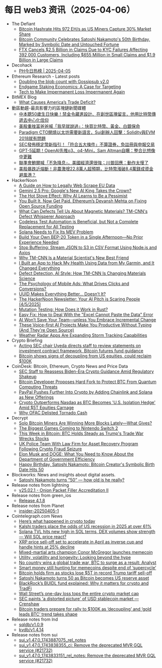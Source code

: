 # 每日 web3 资讯（2025-04-06）

- The Defiant
  - [Bitcoin Hashrate Hits 972 EH/s as US Miners Capture 30% Market Share](https://thedefiant.io/news/blockchains/bitcoin-hashrate-hits-972-eh-s-us-miners-capture-30-market-share-3a15032d)
  - [Bitcoin Community Celebrates Satoshi Nakamoto's 50th Birthday, Marked by Symbolic Date and Untouched Fortune](https://thedefiant.io/news/blockchains/bitcoin-community-celebrates-satoshi-nakamoto-s-50th-birthday-marked-symbolic-66166408)
  - [FTX Cancels $2.5 Billion in Claims Due to KYC Failures Affecting 392,000 Customers, Including $655 Million in Small Claims and $1.9 Billion in Large Claims](https://thedefiant.io/news/cefi/ftx-cancels-2-5-billion-claims-due-to-kyc-failures-affecting-392000-customers-1-31f7c43b)
- Decohack
  - [PH今日热榜 | 2025-04-05](https://decohack.com/producthunt-daily-2025-04-05/)
- Ethereum Research - Latest posts
  - [Doubling the blob count with Gossipsub v2.0](https://ethresear.ch/t/doubling-the-blob-count-with-gossipsub-v2-0/21893#post_12)
  - [Endgame Staking Economics: A Case for Targeting](https://ethresear.ch/t/endgame-staking-economics-a-case-for-targeting/18751?page=2#post_38)
  - [Tech to Make Impermanent Loss Impermanent Again](https://ethresear.ch/t/tech-to-make-impermanent-loss-impermanent-again/22082#post_5)
- BitMEX Blog
  - [What Causes America’s Trade Deficit?](https://blog.bitmex.com/what-causes-americas-trade-deficit/)
- 動區動趨-最具影響力的區塊鏈新聞媒體
  - [中本聰50歲生日快樂！禁金令藏進設計、在創世區塊留言，他用比特幣傳遞去中心化信仰](https://www.blocktempo.com/happy-50th-birthday-satoshi-nakamotohe-embedded-a-belief-in-decentralization-through-bitcoin/)
  - [美股重挫富爸爸喊「我早就說過」：快買比特幣、黃金、白銀保命](https://www.blocktempo.com/u-s-stocks-tumble-rich-dad-says-i-told-you-so-buy-bitcoin-gold-and-silver-to-survive/)
  - [Paradigm CTO開燒以太坊需要新語言，Sui創辦人回擊：Solidity與EVM 2018就有問題](https://www.blocktempo.com/paradiam-cto-sparks-debate-on-ethereum-needing-a-new-language/)
  - [SEC發佈穩定幣新指引！「符合五大條件」不算證券，免註冊與申報交易](https://www.blocktempo.com/sec-issues-new-stablecoin-guidelines-meet-5-key-conditions-to-avoid-securities-status-no-registration-or-reporting-required/)
  - [GPT-5延期！OpenAI先推o3、o4-Mini，Sam Altman自曝：整合比想像中更難](https://www.blocktempo.com/gpt-5-delayed-openai-shifts-focus-to-o3-and-o4-mini-sam-altman-admits-integration-harder-than-expected/)
  - [聯準會鮑爾喊「不急降息」，美國經濟還很強；川普回應：動作太慢了](https://www.blocktempo.com/feds-powell-says-no-rush-to-cut-rates-as-u-s-economy-remains-strong-trump-responds-too-slow/)
  - [美股暴跌近熔斷！非農激增22.8萬人超預期，比特幣漲破8.4萬鎂成資金避風港？](https://www.blocktempo.com/u-s-stocks-tumble-near-circuit-breaker-jobs-report-surges-by-228k-bitcoin-holds-84k-as-safe-haven/)
- HackerNoon
  - [A Guide on How to Legally Web Scrape EU Data](https://hackernoon.com/a-guide-on-how-to-legally-web-scrape-eu-data?source=rss)
  - [Gemini 2.5 Pro: Google's New AI King Takes the Crown?](https://hackernoon.com/gemini-25-pro-googles-new-ai-king-takes-the-crown?source=rss)
  - [The Hot Stove Effect: Why AI Learns to Be a Pessimist](https://hackernoon.com/the-hot-stove-effect-why-ai-learns-to-be-a-pessimist?source=rss)
  - [You Built It. Now Get Paid. Ethereum’s Devansh Mehta on Fixing Open Source Funding](https://hackernoon.com/you-built-it-now-get-paid-ethereums-devansh-mehta-on-fixing-open-source-funding?source=rss)
  - [What Can Defects Tell Us About Magnetic Materials? TM-CNN's Defect Whisperer Approach](https://hackernoon.com/what-can-defects-tell-us-about-magnetic-materials-tm-cnns-defect-whisperer-approach?source=rss)
  - [Codeless Test Automation is Beneficial, but Not a Complete Replacement for All Testing](https://hackernoon.com/codeless-test-automation-is-beneficial-but-not-a-complete-replacement-for-all-testing?source=rss)
  - [Solana Needs to Fix Its MEV Problem](https://hackernoon.com/solana-needs-to-fix-its-mev-problem?source=rss)
  - [Build Your Own BEP-20 Token in a Single Afternoon—No Prior Experience Needed](https://hackernoon.com/build-your-own-bep-20-token-in-a-single-afternoonno-prior-experience-needed?source=rss)
  - [Stop Buffering: Stream JSON to S3 in CSV Format Using Node.js and Axios](https://hackernoon.com/stop-buffering-stream-json-to-s3-in-csv-format-using-nodejs-and-axios?source=rss)
  - [Why TM-CNN Is a Material Scientist's New Best Friend](https://hackernoon.com/why-tm-cnn-is-a-material-scientists-new-best-friend?source=rss)
  - [I Built an App to Hack My Health Using Data from My Garmin, and It Changed Everything](https://hackernoon.com/i-built-an-app-to-hack-my-health-using-data-from-my-garmin-and-it-changed-everything?source=rss)
  - [Defect Detection, AI Style: How TM-CNN Is Changing Materials Science](https://hackernoon.com/defect-detection-ai-style-how-tm-cnn-is-changing-materials-science?source=rss)
  - [The Psychology of Mobile Ads: What Drives Clicks and Conversions?](https://hackernoon.com/the-psychology-of-mobile-ads-what-drives-clicks-and-conversions?source=rss)
  - [UUID Makes Everything Better… Doesn’t It?](https://hackernoon.com/uuid-makes-everything-better-doesnt-it?source=rss)
  - [The HackerNoon Newsletter: Your AI Pitch is Scaring People (4/5/2025)](https://hackernoon.com/4-5-2025-newsletter?source=rss)
  - [Mutation Testing: How Does it Work in Rust?](https://hackernoon.com/mutation-testing-how-does-it-work-in-rust?source=rss)
  - [Easy Fix: How to Deal With the "Excel Cannot Paste the Data" Error](https://hackernoon.com/easy-fix-how-to-deal-with-the-excel-cannot-paste-the-data-error?source=rss)
  - [AI Won’t Save Your Team—unless You Embrace Incremental Change](https://hackernoon.com/ai-wont-save-your-teamunless-you-embrace-incremental-change?source=rss)
  - [These Voice-first AI Projects Make You Productive Without Typing (And They're Open Source)](https://hackernoon.com/these-voice-first-ai-projects-make-you-productive-without-typing-and-theyre-open-source?source=rss)
  - [Weather Radar Apps Are Expanding Storm Tracking Capabilities](https://hackernoon.com/weather-radar-apps-are-expanding-storm-tracking-capabilities?source=rss)
- Crypto Briefing
  - [Acting SEC chair Uyeda directs staff to review statements on investment contract framework, Bitcoin futures fund guidance](https://cryptobriefing.com/sec-crypto-review-past-statements/)
  - [Bitcoin shows signs of decoupling from US equities, could reclaim $100K](https://cryptobriefing.com/bitcoin-decoupling-us-equities/)
- CoinDesk: Bitcoin, Ethereum, Crypto News and Price Data
  - [SEC Staff to Reassess Biden-Era Crypto Guidance Amid Regulatory Shakeup](https://www.coindesk.com/policy/2025/04/05/sec-staff-to-reassess-biden-era-crypto-guidance-amid-regulatory-shakeup)
  - [Bitcoin Developer Proposes Hard Fork to Protect BTC From Quantum Computing Threats](https://www.coindesk.com/tech/2025/04/05/bitcoin-developer-proposes-hard-fork-to-protect-btc-from-quantum-computing-threats)
  - [PayPal Pushes Further Into Crypto by Adding Chainlink and Solana as New Offerings](https://www.coindesk.com/markets/2025/04/05/paypal-pushes-further-into-crypto-by-adding-chainlink-and-solana-as-new-offerings)
  - [Crypto Outperforms Nasdaq as BTC Becomes 'U.S. Isolation Hedge' Amid $5T Equities Carnage](https://www.coindesk.com/markets/2025/04/05/crypto-outperforms-nasdaq-as-btc-becomes-u-s-isolation-hedge-amid-usd5t-equities-carnage)
  - [Why OFAC Delisted Tornado Cash](https://www.coindesk.com/policy/2025/04/05/why-ofac-delisted-tornado-cash)
- Decrypt
  - [Solo Bitcoin Miners Are Winning More Blocks Lately—What Gives?](https://decrypt.co/313444/solo-bitcoin-miners-winning-blocks-what-gives)
  - [The Biggest Games Coming to Nintendo Switch 2](https://decrypt.co/313502/biggest-games-coming-nintendo-switch-2)
  - [This Week in Bitcoin: BTC Holds Steady as Trump's Trade War Wrecks Stocks](https://decrypt.co/313375/this-week-bitcoin-steady-trump-trade-war)
  - [UK Police Team With Law Firm for Asset Recovery Program Following Crypto Fraud Seizure](https://decrypt.co/313497/uk-police-law-firm-crypto-asset-recovery-program)
  - [Elon Musk and DOGE: What You Need to Know About the Department of Government Efficiency](https://decrypt.co/291957/elon-musk-and-doge-what-you-need-to-know-about-the-department-of-government-efficiency)
  - [Happy Birthday, Satoshi Nakamoto: Bitcoin Creator's Symbolic Birth Date Hits 50](https://decrypt.co/313481/happy-birthday-satoshi-nakamoto-bitcoin)
- Blockworks: News and insights about digital assets.
  - [Satoshi Nakamoto turns “50” — how old is he really?](https://blockworks.co/news/satoshi-nakamoto-age-birthday-50-clues)
- Release notes from lightning
  - [v25.02.1 - Onion Packet Filler Accreditation II](https://github.com/ElementsProject/lightning/releases/tag/v25.02.1)
- Release notes from green_ios
  - [Release 4.1.8](https://github.com/Blockstream/green_ios/releases/tag/release_4.1.8)
- Release notes from Planet
  - [insider-20250405-1](https://github.com/Planetable/Planet/releases/tag/insider-20250405-1)
- Cointelegraph.com News
  - [Here’s what happened in crypto today](https://cointelegraph.com/news/what-happened-in-crypto-today?utm_source=rss_feed&utm_medium=rss&utm_campaign=rss_partner_inbound)
  - [Kalshi traders place the odds of US recession in 2025 at over 61%](https://cointelegraph.com/news/odds-us-recession-2025-over-61-kalshi?utm_source=rss_feed&utm_medium=rss&utm_campaign=rss_partner_inbound)
  - [Solana TVL hits new high in SOL terms, DEX volumes show strength — Will SOL price react?](https://cointelegraph.com/news/solana-tvl-hits-new-high-in-sol-terms-dex-volumes-show-strength-will-sol-price-react?utm_source=rss_feed&utm_medium=rss&utm_campaign=rss_partner_inbound)
  - [XRP price sell-off set to accelerate in April as inverse cup and handle hints at 25% decline](https://cointelegraph.com/news/xrp-price-sell-off-set-to-accelerate-in-april-as-inverse-cup-and-handle-hints-at-25-decline?utm_source=rss_feed&utm_medium=rss&utm_campaign=rss_partner_inbound)
  - [Mixed-martial arts champion Conor McGregor launches memecoin](https://cointelegraph.com/news/conor-mcgregor-launches-memecoin?utm_source=rss_feed&utm_medium=rss&utm_campaign=rss_partner_inbound)
  - [Utility, volatility and longevity: Looking beyond the hype](https://cointelegraph.com/news/utility-volatility-and-longevity?utm_source=rss_feed&utm_medium=rss&utm_campaign=rss_partner_inbound)
  - [No country wins a global trade war, BTC to surge as a result: Analyst](https://cointelegraph.com/news/no-country-wins-global-trade-war-btc-surge-result?utm_source=rss_feed&utm_medium=rss&utm_campaign=rss_partner_inbound)
  - [Smart money still hunting for memecoins despite end of ‘supercycle’](https://cointelegraph.com/news/smart-money-hunting-meme-tokens-end-memecoin-supercycle?utm_source=rss_feed&utm_medium=rss&utm_campaign=rss_partner_inbound)
  - [Bitcoin holds firm as stocks lose $5T in record Trump tariff sell-off](https://cointelegraph.com/news/bitcoin-outperforms-stock-market-during-trump-tariff-selloff?utm_source=rss_feed&utm_medium=rss&utm_campaign=rss_partner_inbound)
  - [Satoshi Nakamoto turns 50 as Bitcoin becomes US reserve asset](https://cointelegraph.com/news/satoshi-nakamoto-50-bitcoin-becomes-us-reserve-asset?utm_source=rss_feed&utm_medium=rss&utm_campaign=rss_partner_inbound)
  - [BlackRock’s BUIDL fund explained: Why it matters for crypto and TradFi](https://cointelegraph.com/explained/blackrocks-buidl-fund-explained-why-it-matters-for-crypto-and-tradfi?utm_source=rss_feed&utm_medium=rss&utm_campaign=rss_partner_inbound)
  - [Wall Street’s one-day loss tops the entire crypto market cap](https://cointelegraph.com/news/united-states-stock-market-decline-market-cap-crypto-wall-street?utm_source=rss_feed&utm_medium=rss&utm_campaign=rss_partner_inbound)
  - [SEC paints &#039;a distorted picture&#039; of USD stablecoin market — Crenshaw](https://cointelegraph.com/news/us-sec-stablecoin-guidelines-challenged-caroline-crenshaw?utm_source=rss_feed&utm_medium=rss&utm_campaign=rss_partner_inbound)
  - [Bitcoin traders prepare for rally to $100K as ‘decoupling’ and ‘gold leads BTC’ trend takes shape](https://cointelegraph.com/news/bitcoin-traders-prepare-for-rally-to-100-k-as-decoupling-and-gold-leads-btc-trend-takes-shape?utm_source=rss_feed&utm_medium=rss&utm_campaign=rss_partner_inbound)
- Release notes from lnd
  - [sqldb/v1.0.9](https://github.com/lightningnetwork/lnd/releases/tag/sqldb%2Fv1.0.9)
  - [kvdb/v1.4.14](https://github.com/lightningnetwork/lnd/releases/tag/kvdb%2Fv1.4.14)
- Release notes from sui
  - [sui_v1.47.0_1743887075_rel_notes](https://github.com/MystenLabs/sui/releases/tag/sui_v1.47.0_1743887075_rel_notes)
  - [sui_v1.47.0_1743838355_ci: Remove the deprecated MVR GQL service (#21732)](https://github.com/MystenLabs/sui/releases/tag/sui_v1.47.0_1743838355_ci)
  - [sui_v1.47.0_1743833151_rel_notes: Remove the deprecated MVR GQL service (#21732)](https://github.com/MystenLabs/sui/releases/tag/sui_v1.47.0_1743833151_rel_notes)
